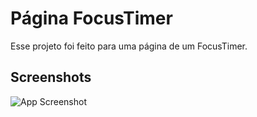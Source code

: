
# Página FocusTimer

Esse projeto foi feito para uma página de um FocusTimer.

## Screenshots
![App Screenshot](https://i.imgur.com/dSFK2HU.png)
